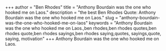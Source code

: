 +++
author = "Ben Rhodes"
title = "Anthony Bourdain was the one who hooked me on Laos."
description = "the best Ben Rhodes Quote: Anthony Bourdain was the one who hooked me on Laos."
slug = "anthony-bourdain-was-the-one-who-hooked-me-on-laos"
keywords = "Anthony Bourdain was the one who hooked me on Laos.,ben rhodes,ben rhodes quotes,ben rhodes quote,ben rhodes sayings,ben rhodes saying,quotes, sayings,quote, saying, motivation"
+++
Anthony Bourdain was the one who hooked me on Laos.
